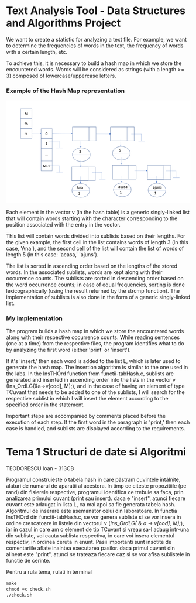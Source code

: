 # Text Analysis Tool - Data Structures and Algorithms Project
We want to create a statistic for analyzing a text file. For example, we want to determine the frequencies of words in the text, the frequency of words with a certain length, etc.

To achieve this, it is necessary to build a hash map in which we store the encountered words. Words will be considered as strings (with a length >= 3) composed of lowercase/uppercase letters.

### Example of the Hash Map representation 

![example](/images/Screenshot%202023-09-20%20094737.png  "example") 

Each element in the vector v (in the hash table) is a generic singly-linked list that will contain words starting with the character corresponding to the position associated with the entry in the vector. 

This list will contain words divided into sublists based on their lengths. For the given example, the first cell in the list contains words of length 3 (in this case, 'Ana'), and the second cell of the list will contain the list of words of length 5 (in this case: 'acasa,' 'ajuns'). 

The list is sorted in ascending order based on the lengths of the stored words. In the associated sublists, words are kept along with their occurrence counts. The sublists are sorted in descending order based on the word occurrence counts; in case of equal frequencies, sorting is done lexicographically (using the result returned by the strcmp function). The implementation of sublists is also done in the form of a generic singly-linked list.

### My implementation
The program builds a hash map in which we store the encountered words along with their respective occurrence counts. While reading sentences (one at a time) from the respective files, the program identifies what to do by analyzing the first word (either 'print' or 'insert'). 

If it's 'insert,' then each word is added to the list L, which is later used to generate the hash map. The insertion algorithm is similar to the one used in the labs. In the InsTHOrd function from functii-tabHash.c, sublists are generated and inserted in ascending order into the lists in the vector v (Ins_OrdLG(&a->v[cod], M);), and in the case of having an element of type TCuvant that needs to be added to one of the sublists, I will search for the respective sublist in which I will insert the element according to the specified order in the statement. 

Important steps are accompanied by comments placed before the execution of each step. If the first word in the paragraph is 'print,' then each case is handled, and sublists are displayed according to the requirements.

# Tema 1 Structuri de date si Algoritmi
TEODORESCU Ioan - 313CB

Programul construieste o tabela hash in care păstram cuvintele întâlnite, alaturi de numarul de aparatii al acestora.
In timp ce citeste propozitiile (pe rand) din fisierele respective, programul identifica ce trebuie sa faca, prin analizarea primului cuvant (print sau insert). 
daca e "insert", atunci fiecare cuvant este adaugat in lista L, ca mai apoi sa fie generata tabela hash. Algoritmul de inserare este asemanator celui din laboratoare. In functia InsTHOrd din functii-tabHash.c, se vor genera subliste si se vor insera in ordine crescatoare in listele din vectorul v (*Ins_OrdLG( & a -> v[cod], M);*), iar in cazul in care am o element de tip TCuvant si vreau sa-l adaug intr-una din subliste, voi cauta sublista respectiva, in care voi insera elementul respectiv, in ordinea ceruta in enunt. Pasii importanti sunt insotite de comentariile aflate inaintea executarea pasilor.
daca primul cuvant din alineat este "print", atunci se trateaza fiecare caz si se vor afisa sublistele in functie de cerinte.

Pentru a rula tema, rulati in terminal 
```
make
chmod +x check.sh
./check.sh
```
